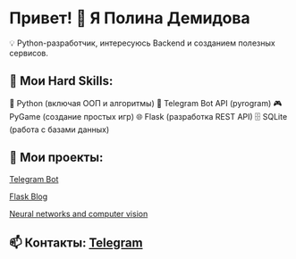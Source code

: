 # Привет! 👋 Я Полина Демидова
💡 Python-разработчик, интересуюсь Backend и созданием полезных сервисов.

## 🔧 Мои Hard Skills:
🐍 Python (включая ООП и алгоритмы)
🤖 Telegram Bot API (pyrogram)
🎮 PyGame (создание простых игр)
🌐 Flask (разработка REST API)
🗄️ SQLite (работа с базами данных)

## 📌 Мои проекты:
[Telegram Bot](https://github.com/polinademidova/Telegram-bot)

[Flask Blog](https://github.com/polinademidova/Flask-Blog)

[Neural networks and computer vision](https://github.com/polinademidova/Neural-networks-and-computer-vision)

## 📫 Контакты: [Telegram](https://t.me/prosto_liptonn)
